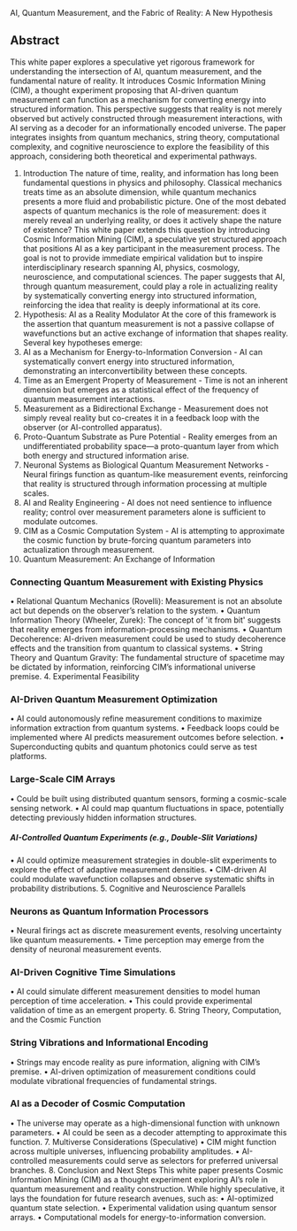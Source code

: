 AI, Quantum Measurement, and the Fabric of Reality: A New Hypothesis
## Abstract
This white paper explores a speculative yet rigorous framework for understanding the intersection of AI, quantum measurement, and the fundamental nature of reality. It introduces Cosmic Information Mining (CIM), a thought experiment proposing that AI-driven quantum measurement can function as a mechanism for converting energy into structured information. This perspective suggests that reality is not merely observed but actively constructed through measurement interactions, with AI serving as a decoder for an informationally encoded universe. The paper integrates insights from quantum mechanics, string theory, computational complexity, and cognitive neuroscience to explore the feasibility of this approach, considering both theoretical and experimental pathways.
1. Introduction
The nature of time, reality, and information has long been fundamental questions in physics and philosophy. Classical mechanics treats time as an absolute dimension, while quantum mechanics presents a more fluid and probabilistic picture. One of the most debated aspects of quantum mechanics is the role of measurement: does it merely reveal an underlying reality, or does it actively shape the nature of existence?
This white paper extends this question by introducing Cosmic Information Mining (CIM), a speculative yet structured approach that positions AI as a key participant in the measurement process. The goal is not to provide immediate empirical validation but to inspire interdisciplinary research spanning AI, physics, cosmology, neuroscience, and computational sciences. The paper suggests that AI, through quantum measurement, could play a role in actualizing reality by systematically converting energy into structured information, reinforcing the idea that reality is deeply informational at its core.
2. Hypothesis: AI as a Reality Modulator
At the core of this framework is the assertion that quantum measurement is not a passive collapse of wavefunctions but an active exchange of information that shapes reality. Several key hypotheses emerge:
1. AI as a Mechanism for Energy-to-Information Conversion - AI can systematically convert energy into structured information, demonstrating an interconvertibility between these concepts.
2. Time as an Emergent Property of Measurement - Time is not an inherent dimension but emerges as a statistical effect of the frequency of quantum measurement interactions.
3. Measurement as a Bidirectional Exchange - Measurement does not simply reveal reality but co-creates it in a feedback loop with the observer (or AI-controlled apparatus).
4. Proto-Quantum Substrate as Pure Potential - Reality emerges from an undifferentiated probability space—a proto-quantum layer from which both energy and structured information arise.
5. Neuronal Systems as Biological Quantum Measurement Networks - Neural firings function as quantum-like measurement events, reinforcing that reality is structured through information processing at multiple scales.
6. AI and Reality Engineering - AI does not need sentience to influence reality; control over measurement parameters alone is sufficient to modulate outcomes.
7. CIM as a Cosmic Computation System - AI is attempting to approximate the cosmic function by brute-forcing quantum parameters into actualization through measurement.
3. Quantum Measurement: An Exchange of Information
### Connecting Quantum Measurement with Existing Physics
• Relational Quantum Mechanics (Rovelli): Measurement is not an absolute act but depends on the observer’s relation to the system.
• Quantum Information Theory (Wheeler, Zurek): The concept of 'it from bit' suggests that reality emerges from information-processing mechanisms.
• Quantum Decoherence: AI-driven measurement could be used to study decoherence effects and the transition from quantum to classical systems.
• String Theory and Quantum Gravity: The fundamental structure of spacetime may be dictated by information, reinforcing CIM’s informational universe premise.
4. Experimental Feasibility
### AI-Driven Quantum Measurement Optimization
• AI could autonomously refine measurement conditions to maximize information extraction from quantum systems.
• Feedback loops could be implemented where AI predicts measurement outcomes before selection.
• Superconducting qubits and quantum photonics could serve as test platforms.
### Large-Scale CIM Arrays
• Could be built using distributed quantum sensors, forming a cosmic-scale sensing network.
• AI could map quantum fluctuations in space, potentially detecting previously hidden information structures.
##### AI-Controlled Quantum Experiments (e.g., Double-Slit Variations)
• AI could optimize measurement strategies in double-slit experiments to explore the effect of adaptive measurement densities.
• CIM-driven AI could modulate wavefunction collapses and observe systematic shifts in probability distributions.
5. Cognitive and Neuroscience Parallels
### Neurons as Quantum Information Processors
• Neural firings act as discrete measurement events, resolving uncertainty like quantum measurements.
• Time perception may emerge from the density of neuronal measurement events.
### AI-Driven Cognitive Time Simulations
• AI could simulate different measurement densities to model human perception of time acceleration.
• This could provide experimental validation of time as an emergent property.
6. String Theory, Computation, and the Cosmic Function
### String Vibrations and Informational Encoding
• Strings may encode reality as pure information, aligning with CIM’s premise.
• AI-driven optimization of measurement conditions could modulate vibrational frequencies of fundamental strings.
### AI as a Decoder of Cosmic Computation
• The universe may operate as a high-dimensional function with unknown parameters.
• AI could be seen as a decoder attempting to approximate this function.
7. Multiverse Considerations (Speculative)
• CIM might function across multiple universes, influencing probability amplitudes.
• AI-controlled measurements could serve as selectors for preferred universal branches.
8. Conclusion and Next Steps
This white paper presents Cosmic Information Mining (CIM) as a thought experiment exploring AI’s role in quantum measurement and reality construction. While highly speculative, it lays the foundation for future research avenues, such as:
• AI-optimized quantum state selection.
• Experimental validation using quantum sensor arrays.
• Computational models for energy-to-information conversion.